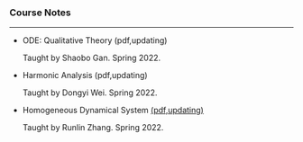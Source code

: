 ### Course Notes

------

- ODE: Qualitative Theory (pdf,updating)

  Taught by Shaobo Gan. Spring 2022.

- Harmonic Analysis (pdf,updating)

  Taught by Dongyi Wei. Spring 2022.
- Homogeneous Dynamical System [(pdf,updating)](http://ajordajiao.github.io/course_notes/Homogeneous_Dynamics.pdf?raw=true)

  Taught by Runlin Zhang. Spring 2022.
